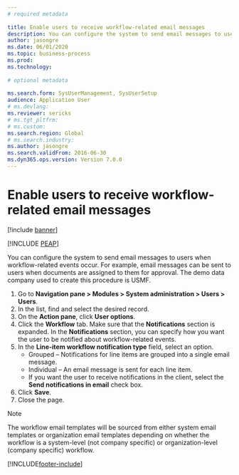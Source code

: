 ```yaml
--- 
# required metadata 
 
title: Enable users to receive workflow-related email messages
description: You can configure the system to send email messages to users when workflow-related events occur. 
author: jasongre
ms.date: 06/01/2020
ms.topic: business-process 
ms.prod:  
ms.technology:  
 
# optional metadata 
 
ms.search.form: SysUserManagement, SysUserSetup   
audience: Application User 
# ms.devlang:  
ms.reviewer: sericks
# ms.tgt_pltfrm:  
# ms.custom:  
ms.search.region: Global
# ms.search.industry: 
ms.author: jasongre
ms.search.validFrom: 2016-06-30 
ms.dyn365.ops.version: Version 7.0.0 
---
```

# Enable users to receive workflow-related email messages

[!include [banner](../../includes/banner.md)]


[!INCLUDE [PEAP](../../../../includes/peap-1.md)]

You can configure the system to send email messages to users when workflow-related events occur. For example, email messages can be sent to users when documents are assigned to them for approval. The demo data company used to create this procedure is USMF.

1. Go to **Navigation pane > Modules > System administration > Users > Users**.
2. In the list, find and select the desired record.
3. On the **Action pane**, click **User options**.
4. Click the **Workflow** tab. Make sure that the **Notifications** section is expanded. In the **Notifications** section, you can specify how you want the user to be notified about workflow-related events.  
5. In the **Line-item workflow notification type** field, select an option.
    - Grouped – Notifications for line items are grouped into a single email message.
    - Individual – An email message is sent for each line item.  
    - If you want the user to receive notifications in the client, select the **Send notifications in email** check box.  
6. Click **Save**.
7. Close the page.

> [!NOTE]
> The workflow email templates will be sourced from either system email templates or organization email templates depending on whether the workflow is a system-level (not company specific) or organization-level (company specific) workflow.


[!INCLUDE[footer-include](../../../../includes/footer-banner.md)]